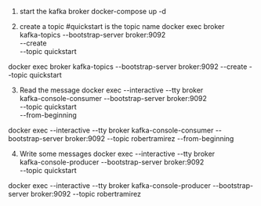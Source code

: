 1. start the kafka broker
docker-compose up -d

2. create a topic
#quickstart is the topic name
docker exec broker \
kafka-topics --bootstrap-server broker:9092 \
             --create \
             --topic quickstart

docker exec broker kafka-topics --bootstrap-server broker:9092 --create --topic quickstart 

3. Read the message
docker exec --interactive --tty broker \
kafka-console-consumer --bootstrap-server broker:9092 \
                       --topic quickstart \
                       --from-beginning


docker exec --interactive --tty broker kafka-console-consumer --bootstrap-server broker:9092 --topic robertramirez --from-beginning

4. Write some messages
docker exec --interactive --tty broker \
kafka-console-producer --bootstrap-server broker:9092 \
                       --topic quickstart

docker exec --interactive --tty broker kafka-console-producer --bootstrap-server broker:9092 --topic robertramirez 
